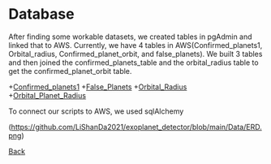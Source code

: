 # Database  

After finding some workable datasets, we created tables in pgAdmin and linked that to AWS. Currently, we have 4 tables in AWS(Confirmed_planets1, Orbital_radius, Confirmed_planet_orbit, and false_planets). We built 3 tables and then joined the confirmed_planets_table and the orbital_radius table to get the confirmed_planet_orbit table. 

+[Confirmed_planets1](https://github.com/LiShanDa2021/exoplanet_detector/blob/main/Data/Confirmed_Planets_Table.sql)
+[False_Planets](https://github.com/LiShanDa2021/exoplanet_detector/blob/main/Data/false_planets.sql)
+[Orbital_Radius](https://github.com/LiShanDa2021/exoplanet_detector/blob/main/Data/Orbital_Radius.sql)
+[Orbital_Planet_Radius](https://github.com/LiShanDa2021/exoplanet_detector/blob/main/Data/Add_Orbit_radius.sql)

To connect our scripts to AWS, we used sqlAlchemy

(https://github.com/LiShanDa2021/exoplanet_detector/blob/main/Data/ERD.png)

[Back](https://github.com/LiShanDa2021/exoplanet_detector#readme)
